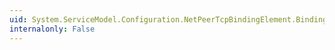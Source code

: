 ```yaml
---
uid: System.ServiceModel.Configuration.NetPeerTcpBindingElement.BindingElementType
internalonly: False
---
```

